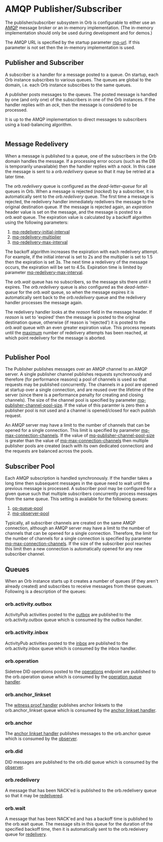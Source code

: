 # AMQP Publisher/Subscriber

The publisher/subscriber subsystem in Orb is configurable to either use an
[AMQP](https://www.amqp.org/) message broker or an in-memory implementation.
(The in-memory implementation should only be used during development and for demos.)

The AMQP URL is specified by the startup parameter [mq-url](../parameters.html#mq-url). If
this parameter is not set then the in-memory implementation is used.

## Publisher and Subscriber

A subscriber is a handler for a message posted to a queue. On startup, each Orb instance subscribes to various
queues. The queues are global to the domain, i.e. each Orb instance subscribes to the same queues.

A publisher posts messages to the queues. The posted message is handled by one (and only one) of the subscribers in
one of the Orb instances. If the handler replies with an _ack_, then the message is considered to be processed.

It is up to the AMQP implementation to direct messages to subscribers using a
load-balancing algorithm.

```{image} ../../_static/orb/mq-pubsub.svg

```

## Message Redelivery

When a message is published to a queue, one of the subscribers in the Orb domain handles the
message. If a processing error occurs (such as the DB is temporarily unavailable) then the handler replies 
with a _nack_. In this case the message is sent to a _orb.redelivery_ queue so that it may be retried at a later time.

The _orb.redelivery_ queue is configured as the _dead-letter-queue_ for all queues in Orb.
When a message is rejected (_nacked_) by a subscriber, it is automatically sent to the _orb.redelivery_
queue. The first time a message is rejected, the redelivery handler immediately redelivers
the message to the original destination queue. If the message is rejected again, an _expiration_
header value is set on the message, and the message is posted to a _orb.wait_ queue. The expiration value is
calculated by a backoff algorithm using the following parameters:

1) [mq-redelivery-initial-interval](../parameters.html#mq-redelivery-initial-interval)
2) [mq-redelivery-multiplier](../parameters.html#mq-redelivery-multiplier)
3) [mq-redelivery-max-interval](../parameters.html#mq-redelivery-max-interval)

The backoff algorithm increases the expiration with each redelivery attempt. For example, if the initial interval
is set to 2s and the multiplier is set to 1.5 then the expiration is set 3s. The next time a redelivery of the
message occurs, the expiration will be set to 4.5s. Expiration time is limited by parameter
[mq-redelivery-max-interval](../parameters.html#mq-redelivery-max-interval).

The _orb.wait_ queue has no subscribers, so the message sits there until it expires. The _orb.redelivery_ queue is also
configured as the _dead-letter-queue_ for the _orb.wait_ queue, so when the message expires it is automatically sent
back to the _orb.redelivery_ queue and the redelivery handler processes the message again.

The redelivery handler looks at the _reason_ field in the message header. If _reason_ is set to 'expired' then the
message is posted to the original destination queue, otherwise (if reason is 'rejected') it is posted to the _orb.wait_
queue with an even greater expiration value. This process repeats until the
[maximum](../parameters.html#mq-redelivery-max-attempts) number of redelivery attempts has been reached, at which
point redelivery for the message is aborted.

```{image} ../../_static/orb/mq-pubsub-redeliver.svg

```

## Publisher Pool

The Publisher publishes messages over an AMQP channel to an AMQP server. A single publisher channel publishes requests
synchronously and therefore (for performance reasons) a pool of channels is used so that requests may be published concurrently.
The channels in a pool are opened at startup over a single connection, and are reused over the lifetime of the server
(since there is a performance penalty for creating and closing channels). The size of the channel pool is specified by parameter
[mq-publisher-channel-pool-size](../parameters.html#mq-publisher-channel-pool-size). If the value of this paramter is zero
then a publisher pool is not used and a channel is opened/closed for each publish request.

An AMQP server may have a limit to the number of channels that can be opened for a single connection. This limit is
specified by parameter [mq-max-connection-channels](../parameters.html#mq-max-connection-channels). If the value of
[mq-publisher-channel-pool-size](../parameters.html#mq-publisher-channel-pool-size) is greater than the value of
[mq-max-connection-channels](../parameters.html#mq-max-connection-channels) then multiple
publisher pools are created (each with its own dedicated connection) and the requests are balanced across the pools.

## Subscriber Pool

Each AMQP subscription is handled synchronously. If the handler takes a long time then subsequent messages in the queue
need to wait until the previous message is processed. A subscriber pool may be configured for a given queue such that
multiple subscribers concurrently process messages from the same queue. This setting is available for the following queues:
1) [op-queue-pool](../parameters.html#op-queue-pool)
2) [mq-observer-pool](../parameters.html#mq-observer-pool)

Typically, all subscriber channels are created on the same AMQP connection, although an AMQP server may
have a limit to the number of channels that can be opened for a single connection. Therefore, the limit for the number
of channels for a single connection is specified by parameter
[mq-max-connection-channels](../parameters.html#mq-max-connection-channels). If the size of the subscriber pool
reaches this limit then a new connection is automatically opened for any new subscriber channel.

## Queues

When an Orb instance starts up it creates a number of queues (if they aren't already created) and subscribes to receive
messages from these queues. Following is a description of the queues:

### orb.activity.outbox

ActivityPub activities posted to the [outbox](activitypub.html#outbox) are published to the orb.activity.outbox queue
which is consumed by the outbox handler.

### orb.activity.inbox

ActivityPub activities posted to the [inbox](activitypub.html#inbox) are published to the orb.activity.inbox queue which
is consumed by the inbox handler.

### orb.operation

Sidetree DID operations posted to the [operations](../restendpoints/sidetree.html#operations) endpoint
are published to the orb.operation queue which is consumed by the
[operation queue handler](batchwriter.html#operation-queue).

### orb.anchor_linkset

The [witness proof handler](batchwriter.html#witness-proof-handler) publishes anchor linksets to the orb.anchor_linkset
queue which is consumed by the [anchor linkset handler](batchwriter.html#anchor-linkset-handler).

### orb.anchor

The [anchor linkset handler](batchwriter.html#anchor-linkset-handler) publishes messages to the orb.anchor
queue which is consumed by the [observer](observer.html#observer).

### orb.did

DID messages are published to the orb.did queue which is consumed by the [observer](observer.html#observer).

### orb.redelivery

A message that has been NACK'ed is published to the orb.redelivery queue so that it may be
[redelivered](pubsub.html#message-redelivery).

### orb.wait

A message that has been NACK'ed and has a backoff time is published to the orb.wait queue. The message sits
in this queue for the duration of the specified backoff time, then it is automatically sent to the
orb.redeivery queue for [redelivery](pubsub.html#message-redelivery).
